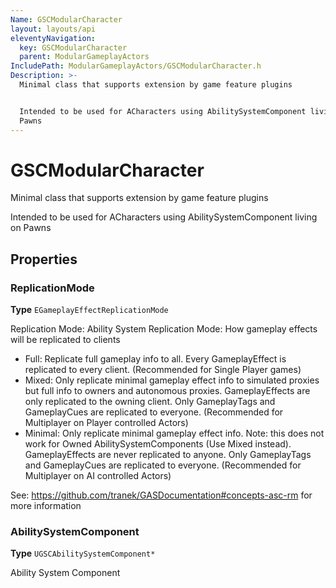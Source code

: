 ```yaml
---
Name: GSCModularCharacter
layout: layouts/api
eleventyNavigation:
  key: GSCModularCharacter
  parent: ModularGameplayActors
IncludePath: ModularGameplayActors/GSCModularCharacter.h
Description: >-
  Minimal class that supports extension by game feature plugins


  Intended to be used for ACharacters using AbilitySystemComponent living on
  Pawns
---
```



# GSCModularCharacter

Minimal class that supports extension by game feature plugins

Intended to be used for ACharacters using AbilitySystemComponent living on Pawns

## Properties

### ReplicationMode

**Type** `EGameplayEffectReplicationMode`

Replication Mode:
Ability System Replication Mode: How gameplay effects will be replicated to clients

*   Full: Replicate full gameplay info to all. Every GameplayEffect is replicated to every client.
    (Recommended for Single Player games)
*   Mixed: Only replicate minimal gameplay effect info to simulated proxies but full info to owners and autonomous proxies.
    GameplayEffects are only replicated to the owning client. Only GameplayTags and GameplayCues are replicated to everyone.
    (Recommended for Multiplayer on Player controlled Actors)
*   Minimal: Only replicate minimal gameplay effect info. Note: this does not work for Owned AbilitySystemComponents (Use Mixed instead).
    GameplayEffects are never replicated to anyone. Only GameplayTags and GameplayCues are replicated to everyone.
    (Recommended for Multiplayer on AI controlled Actors)

See: https://github.com/tranek/GASDocumentation#concepts-asc-rm for more information

### AbilitySystemComponent

**Type** `UGSCAbilitySystemComponent*`

Ability System Component
    
